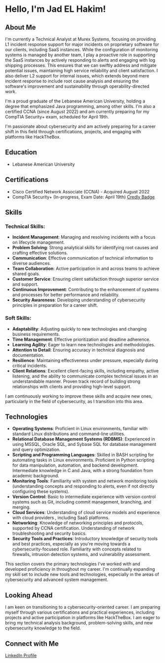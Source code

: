 # Hello, I'm Jad EL Hakim!

## About Me

I'm currently a Technical Analyst at Murex Systems, focusing on providing L1 incident response support for major incidents on proprietary software for our clients, including SaaS instances. While the configuration of monitoring systems is managed by another team, I play a proactive role in supporting the SaaS instances by actively responding to alerts and engaging with log shipping processes. This ensures that we can swiftly address and mitigate potential issues, maintaining high service reliability and client satisfaction. I also deliver L2 support for internal issues, which extends beyond mere incident response to include root cause analysis and ensuring the software's improvement and sustainability through operability-directed work.

I'm a proud graduate of the Lebanese American University, holding a degree that emphasized Java programming, among other skills. I'm also a certified CCNA (since August 2022) and am currently preparing for my CompTIA Security+ exam, scheduled for April 19th.

I'm passionate about cybersecurity and am actively preparing for a career shift in this field through certifications, projects, and engaging with platforms like HackTheBox.

## Education

- Lebanese American University

## Certifications

- Cisco Certified Network Associate (CCNA) - Acquired August 2022
- CompTIA Security+ (In-progress, Exam Date: April 19th) [Credly Badge](https://www.credly.com/badges/12666797-ff89-4bc9-9117-4ed273117d65/linked_in_profile)

## Skills

### Technical Skills:
- **Incident Management**: Managing and resolving incidents with a focus on lifecycle management.
- **Problem Solving**: Strong analytical skills for identifying root causes and crafting effective solutions.
- **Communication**: Effective communication of technical information to diverse audiences.
- **Team Collaboration**: Active participation in and across teams to achieve shared goals.
- **Customer Service**: Ensuring client satisfaction through superior service and support.
- **Continuous Improvement**: Contributing to the enhancement of systems and processes for better performance and reliability.
- **Security Awareness**: Developing understanding of cybersecurity principles in preparation for a career shift.

### Soft Skills:
- **Adaptability**: Adjusting quickly to new technologies and changing business requirements.
- **Time Management**: Effective prioritization and deadline adherence.
- **Learning Agility**: Eager to learn new technologies and methodologies.
- **Attention to Detail**: Ensuring accuracy in technical diagnosis and documentation.
- **Resilience**: Maintaining effectiveness under pressure, especially during critical incidents.
- **Client Relations**: Excellent client-facing skills, including empathy, active listening, and the ability to communicate complex technical issues in an understandable manner. Proven track record of building strong relationships with clients and providing high-level support.

I am continuously working to improve these skills and acquire new ones, particularly in the field of cybersecurity, as I transition into this area.


## Technologies

- **Operating Systems**: Proficient in Linux environments, familiar with standard Linux distributions and command-line utilities.
- **Relational Database Management Systems (RDBMS)**: Experienced in using MSSQL, Oracle SQL, and Sybase SQL for database management and query optimization.
- **Scripting and Programming Languages**: Skilled in BASH scripting for automating tasks in Linux environments. Proficient in Python scripting for data manipulation, automation, and backend development. Intermediate knowledge in C and Java, with a strong foundation from academic background.
- **Monitoring Tools**: Familiarity with system and network monitoring tools (understanding concepts and responding to alerts, even if not directly configuring these systems).
- **Version Control**: Basic to intermediate experience with version control systems such as Git, including commit management, branching, and merging.
- **Cloud Services**: Understanding of cloud service models and experience with cloud providers , including SaaS platforms.
- **Networking**: Knowledge of networking principles and protocols, supported by CCNA certification. Understanding of network troubleshooting and security basics.
- **Security Tools and Practices**: Introductory knowledge of security tools and best practices, especially as you're moving towards a cybersecurity-focused role. Familiarity with concepts related to firewalls, intrusion detection systems, and vulnerability assessment.

This section covers the primary technologies I've worked with and developed proficiency in throughout my career. I'm continually expanding my skill set to include new tools and technologies, especially in the areas of cybersecurity and advanced system management.


## Looking Ahead

I am keen on transitioning to a cybersecurity-oriented career. I am preparing myself through various certifications and practical experiences, including projects and active participation in platforms like HackTheBox. I am eager to bring my technical analysis background, problem-solving skills, and new cybersecurity knowledge to the field.

## Connect with Me

[LinkedIn Profile](https://www.linkedin.com/in/jad-el-hakim-2b87571a4)
